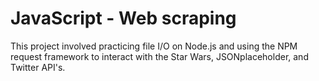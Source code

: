 # JavaScript - Web scraping
This project involved practicing file I/O on Node.js and using the NPM request framework to interact with
the Star Wars, JSONplaceholder, and Twitter API's.